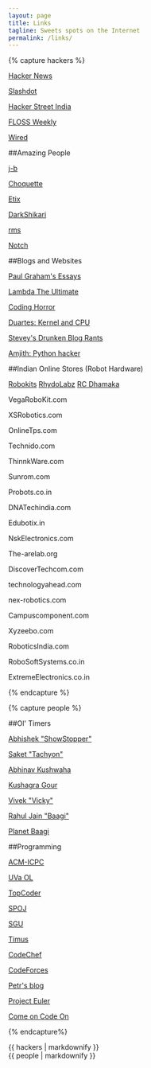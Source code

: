 ```yaml
---
layout: page
title: Links
tagline: Sweets spots on the Internet
permalink: /links/
---
```


{% capture hackers %}

[Hacker News](http://news.ycombinator.com)

[Slashdot](http://slashdot.org)

[Hacker Street India](http://hackerstreet.in)

[FLOSS Weekly](http://twit.tv/floss)

[Wired](http://www.wired.com/)

##Amazing People

[j-b](http://www.jbkempf.com/blog/)

[Choquette](http://twitter.com/beauzeh)

[Etix](http://l0cal.com)

[DarkShikari](http://x264dev.multimedia.cx/)

[rms](http://stallman.org/)

[Notch](http://notch.tumblr.com/)

##Blogs and Websites

[Paul Graham's Essays](http://paulgraham.com/articles.html)

[Lambda The Ultimate](http://lambda-the-ultimate.org/)

[Coding Horror](http://www.codinghorror.com/blog/)

[Duartes: Kernel and CPU](http://duartes.org/gustavo/blog/best-of)

[Stevey's Drunken Blog Rants](http://sites.google.com/site/steveyegge2/blog-rants)

[Amjith: Python hacker](http://amjith.blogspot.in/)

##Indian Online Stores (Robot Hardware)

[Robokits](http://robokits.co.in)
[RhydoLabz](www.rhydolabz.com)
[RC Dhamaka](http://www.rcdhamaka.com/)

VegaRoboKit.com

XSRobotics.com

OnlineTps.com

Technido.com

ThinnkWare.com

Sunrom.com

Probots.co.in

DNATechindia.com

Edubotix.in

NskElectronics.com

The-arelab.org

DiscoverTechcom.com

technologyahead.com

nex-robotics.com

Campuscomponent.com

Xyzeebo.com

RoboticsIndia.com

RoboSoftSystems.co.in

ExtremeElectronics.co.in

{% endcapture %}

{% capture people %}

##Ol' Timers

[Abhishek "ShowStopper"][show]

[Saket "Tachyon"][tac]

[Abhinav Kushwaha][abhinav]

[Kushagra Gour][kushagra]

[Vivek "Vicky"][vivek]

[Rahul Jain "Baagi"][rahuljain]

[Planet Baagi](http://planet.baagi.org/)

[show]: http://theshowstopper.in
[tac]: http://saketsaurabh.in
[abhinav]: http://akush.in
[kushagra]: http://www.kushagragour.in
[vivek]: http://vyadav.in
[rahuljain]: http://rahuljain.org

##Programming

[ACM-ICPC](http://acm.uva.es/)

[UVa OL](http://uva.onlinejudge.org/)

[TopCoder](http://www.topcoder.com)

[SPOJ](http://www.spoj.pl/)

[SGU](http://acm.sgu.ru/)

[Timus](http://acm.timus.ru/)

[CodeChef](http://codechef.com)

[CodeForces](http://projecteuler.net/)

[Petr's blog](http://petr-mitrichev.blogspot.com/)

[Project Euler](http://projecteuler.net/)

[Come on Code On](http://comeoncodeon.wordpress.com/)

{% endcapture%}

<div class="row">
  <div class="span5">
    {{ hackers | markdownify }}
  </div>
  <div class="span5">
    {{ people | markdownify }}
  </div>
</div>
